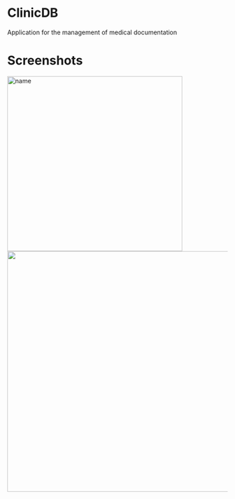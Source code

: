 # ClinicDB
Application for the management of medical documentation

<h1 align="left">Screenshots</h1>

<div align ="left">
  <a>
    <img src="https://i.imgur.com/hD3u13f.png" alt="name" width="400"/>
    <img src = "https://i.imgur.com/RM3KMQp.png" width="550"/>
    </a>

</div>
